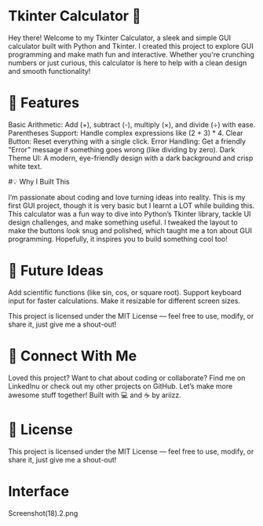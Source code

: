 # Tkinter Calculator 🧮

Hey there! Welcome to my Tkinter Calculator, a sleek and simple GUI calculator built with Python and Tkinter. I created this project to explore GUI programming and make math fun and interactive. Whether you're crunching numbers or just curious, this calculator is here to help with a clean design and smooth functionality!

# 🚀 Features

Basic Arithmetic: Add (+), subtract (-), multiply (×), and divide (÷) with ease.
Parentheses Support: Handle complex expressions like (2 + 3) * 4.
Clear Button: Reset everything with a single click.
Error Handling: Get a friendly "Error" message if something goes wrong (like dividing by zero).
Dark Theme UI: A modern, eye-friendly design with a dark background and crisp white text.

#💡 Why I Built This

I’m passionate about coding and love turning ideas into reality. This is my first GUI project, though it is very basic but I learnt a LOT while building this. This calculator was a fun way to dive into Python’s Tkinter library, tackle UI design challenges, and make something useful. I tweaked the layout to make the buttons look snug and polished, which taught me a ton about GUI programming. Hopefully, it inspires you to build something cool too!

# 🔧 Future Ideas

Add scientific functions (like sin, cos, or square root).
Support keyboard input for faster calculations.
Make it resizable for different screen sizes.

This project is licensed under the MIT License — feel free to use, modify, or share it, just give me a shout-out!

# 🤝 Connect With Me

Loved this project? Want to chat about coding or collaborate? Find me on LinkedInu or check out my other projects on GitHub. Let’s make more awesome stuff together!
Built with 💻 and ☕ by ariizz.


# 📜 License

This project is licensed under the MIT License — feel free to use, modify, or share it, just give me a shout-out!

# Interface

Screenshot(18).2.png

